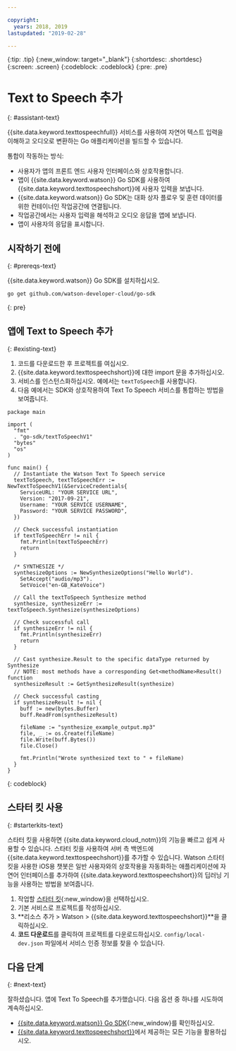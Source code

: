 ```yaml
---

copyright:
  years: 2018, 2019
lastupdated: "2019-02-28"

---
```


{:tip: .tip}
{:new_window: target="_blank"}
{:shortdesc: .shortdesc}
{:screen: .screen}
{:codeblock: .codeblock}
{:pre: .pre}

# Text to Speech 추가 
{: #assistant-text}

{{site.data.keyword.texttospeechfull}} 서비스를 사용하여 자연어 텍스트 입력을 이해하고 오디오로 변환하는 Go 애플리케이션을 빌드할 수 있습니다. 

통합이 작동하는 방식:

* 사용자가 앱의 프론트 엔드 사용자 인터페이스와 상호작용합니다.
* 앱이 {{site.data.keyword.watson}} Go SDK를 사용하여 {{site.data.keyword.texttospeechshort}}에 사용자 입력을 보냅니다.
* {{site.data.keyword.watson}} Go SDK는 대화 상자 플로우 및 훈련 데이터를 위한 컨테이너인 작업공간에 연결됩니다.
* 작업공간에서는 사용자 입력을 해석하고 오디오 응답을 앱에 보냅니다.
* 앱이 사용자의 응답을 표시합니다.

## 시작하기 전에
{: #prereqs-text}

{{site.data.keyword.watson}} Go SDK를 설치하십시오.
```bash
go get github.com/watson-developer-cloud/go-sdk
```
{: pre}

## 앱에 Text to Speech 추가
{: #existing-text}

1. 코드를 다운로드한 후 프로젝트를 여십시오. 
2. {{site.data.keyword.texttospeechshort}}에 대한 import 문을 추가하십시오.
3. 서비스를 인스턴스화하십시오. 예에서는 `textToSpeech`를 사용합니다. 
4. 다음 예에서는 SDK와 상호작용하여 Text To Speech 서비스를 통합하는 방법을 보여줍니다.

```golang
package main

import (
  "fmt"
  . "go-sdk/textToSpeechV1"
  "bytes"
  "os"
)

func main() {
  // Instantiate the Watson Text To Speech service
  textToSpeech, textToSpeechErr := NewTextToSpeechV1(&ServiceCredentials{
    ServiceURL: "YOUR SERVICE URL",
    Version: "2017-09-21",
    Username: "YOUR SERVICE USERNAME",
    Password: "YOUR SERVICE PASSWORD",
  })

  // Check successful instantiation
  if textToSpeechErr != nil {
    fmt.Println(textToSpeechErr)
    return
  }

  /* SYNTHESIZE */
  synthesizeOptions := NewSynthesizeOptions("Hello World").
    SetAccept("audio/mp3").
    SetVoice("en-GB_KateVoice")

  // Call the textToSpeech Synthesize method
  synthesize, synthesizeErr := textToSpeech.Synthesize(synthesizeOptions)

  // Check successful call
  if synthesizeErr != nil {
    fmt.Println(synthesizeErr)
    return
  }

  // Cast synthesize.Result to the specific dataType returned by Synthesize
  // NOTE: most methods have a corresponding Get<methodName>Result() function
  synthesizeResult := GetSynthesizeResult(synthesize)

  // Check successful casting
  if synthesizeResult != nil {
    buff := new(bytes.Buffer)
    buff.ReadFrom(synthesizeResult)

    fileName := "synthesize_example_output.mp3"
    file, _ := os.Create(fileName)
    file.Write(buff.Bytes())
    file.Close()

    fmt.Println("Wrote synthesized text to " + fileName)
  }
}
```
{: codeblock}

## 스타터 킷 사용
{: #starterkits-text}

스타터 킷을 사용하면 {{site.data.keyword.cloud_notm}}의 기능을 빠르고 쉽게 사용할 수 있습니다. 스타터 킷을 사용하여 서버 측 백엔드에 {{site.data.keyword.texttospeechshort}}를 추가할 수 있습니다. Watson 스타터 킷을 사용한 iOS용 챗봇은 일반 사용자와의 상호작용을 자동화하는 애플리케이션에 자연어 인터페이스를 추가하여 {{site.data.keyword.texttospeechshort}}의 딥러닝 기능을 사용하는 방법을 보여줍니다.

1. 작업할 [스타터 킷](https://cloud.ibm.com/developer/appledevelopment/starter-kits){:new_window}을 선택하십시오.
2. 기본 서비스로 프로젝트를 작성하십시오.
3. **리소스 추가 > Watson > {{site.data.keyword.texttospeechshort}}**을 클릭하십시오.
4. **코드 다운로드**를 클릭하여 프로젝트를 다운로드하십시오. `config/local-dev.json` 파일에서 서비스 인증 정보를 찾을 수 있습니다.

## 다음 단계
{: #next-text}

잘하셨습니다. 앱에 Text To Speech를 추가했습니다. 다음 옵션 중 하나를 시도하여 계속하십시오.
* [{{site.data.keyword.watson}} Go SDK](https://github.com/watson-developer-cloud/go-sdk){:new_window}를 확인하십시오.
* [{{site.data.keyword.texttospeechshort}}](/docs/services/text_to_speech/index.html)에서 제공하는 모든 기능을 활용하십시오.
